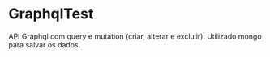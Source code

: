# GraphqlTest
API Graphql  com query e mutation (criar, alterar e excluiir).
Utilizado mongo para salvar os dados.



